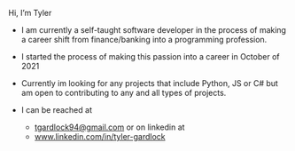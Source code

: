 Hi, I’m Tyler
- I am currently a self-taught software developer in the process of making a career shift from finance/banking into a programming profession.
- I started the process of making this passion into a career in October of 2021

- Currently im looking for any projects that include Python, JS or C# but am open to contributing to any and all types of projects.
- I can be reached at 
  - tgardlock94@gmail.com
    or on linkedin at
  - www.linkedin.com/in/tyler-gardlock


